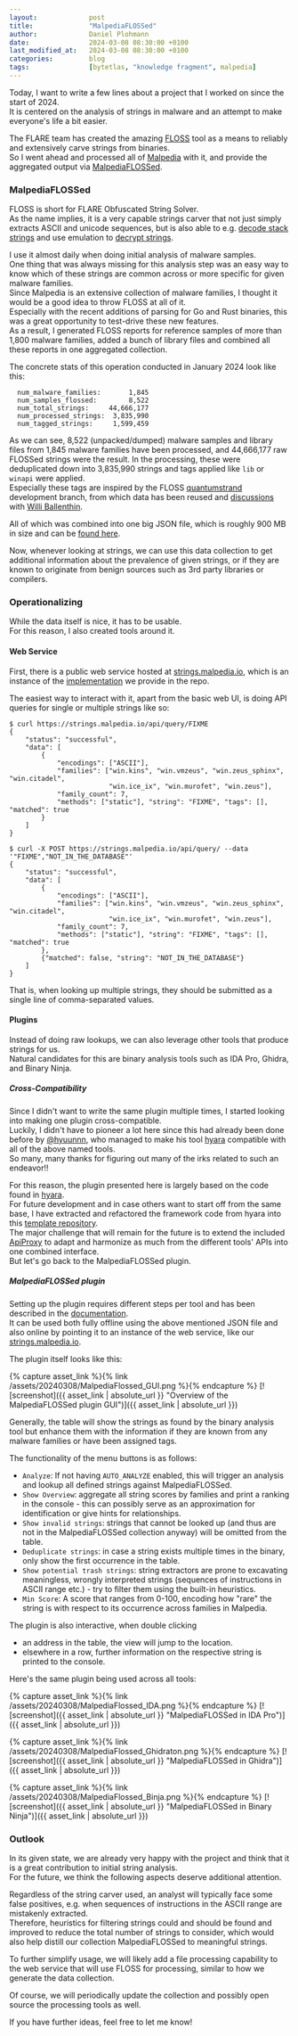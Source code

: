 ```yaml
---
layout:             post
title:              "MalpediaFLOSSed"
author:             Daniel Plohmann
date:               2024-03-08 08:30:00 +0100
last_modified_at:   2024-03-08 08:30:00 +0100
categories:         blog
tags:               [bytetlas, "knowledge fragment", malpedia]
---
```


Today, I want to write a few lines about a project that I worked on since the start of 2024.  
It is centered on the analysis of strings in malware and an attempt to make everyone's life a bit easier.

The FLARE team has created the amazing [FLOSS](https://github.com/mandiant/flare-floss) tool as a means to reliably and extensively carve strings from binaries.  
So I went ahead and processed all of [Malpedia](https://malpedia.caad.fkie.fraunhofer.de/) with it, and provide the aggregated output via [MalpediaFLOSSed](https://github.com/malpedia/malpedia-flossed).


### MalpediaFLOSSed

FLOSS is short for FLARE Obfuscated String Solver.  
As the name implies, it is a very capable strings carver that not just simply extracts ASCII and unicode sequences, but is also able to e.g. [decode stack strings](https://www.mandiant.com/resources/blog/automatically-extracting-obfuscated-strings) and use emulation to [decrypt strings](https://www.mandiant.com/resources/blog/floss-version-2).  

I use it almost daily when doing initial analysis of malware samples.  
One thing that was always missing for this analysis step was an easy way to know which of these strings are common across or more specific for given malware families.  
Since Malpedia is an extensive collection of malware families, I thought it would be a good idea to throw FLOSS at all of it.  
Especially with the recent additions of parsing for Go and Rust binaries, this was a great opportunity to test-drive these new features.  
As a result, I generated FLOSS reports for reference samples of more than 1,800 malware families, added a bunch of library files and combined all these reports in one aggregated collection.

The concrete stats of this operation conducted in January 2024 look like this:

```
  num_malware_families:       1,845
  num_samples_flossed:        8,522
  num_total_strings:     44,666,177
  num_processed_strings:  3,835,990
  num_tagged_strings:     1,599,459
```

As we can see, 8,522 (unpacked/dumped) malware samples and library files from 1,845 malware families have been processed, and 44,666,177 raw FLOSSed strings were the result.
In the processing, these were deduplicated down into 3,835,990 strings and tags applied like `lib` or `winapi` were applied.  
Especially these tags are inspired by the FLOSS [quantumstrand](https://github.com/mandiant/flare-floss/tree/quantumstrand) development branch, from which data has been reused and [discussions](https://github.com/malpedia/malpedia-flossed/issues/1) with [
Willi Ballenthin](https://github.com/williballenthin).

All of which was combined into one big JSON file, which is roughly 900 MB in size and can be [found here](https://github.com/malpedia/malpedia-flossed/blob/main/data/).

Now, whenever looking at strings, we can use this data collection to get additional information about the prevalence of given strings, or if they are known to originate from benign sources such as 3rd party libraries or compilers.  

### Operationalizing

While the data itself is nice, it has to be usable.  
For this reason, I also created tools around it.

#### Web Service

First, there is a public web service hosted at [strings.malpedia.io](https://strings.malpedia.io/), which is an instance of the [implementation](https://github.com/malpedia/malpedia-flossed/tree/main/flossed-falcon) we provide in the repo.

The easiest way to interact with it, apart from the basic web UI, is doing API queries for single or multiple strings like so:

```
$ curl https://strings.malpedia.io/api/query/FIXME  
{
    "status": "successful", 
    "data": [
        {
            "encodings": ["ASCII"], 
            "families": ["win.kins", "win.vmzeus", "win.zeus_sphinx", "win.citadel", 
                         "win.ice_ix", "win.murofet", "win.zeus"], 
            "family_count": 7, 
            "methods": ["static"], "string": "FIXME", "tags": [], "matched": true
        }
    ]
}

$ curl -X POST https://strings.malpedia.io/api/query/ --data '"FIXME","NOT_IN_THE_DATABASE"'
{
    "status": "successful", 
    "data": [
        {
            "encodings": ["ASCII"], 
            "families": ["win.kins", "win.vmzeus", "win.zeus_sphinx", "win.citadel", 
                         "win.ice_ix", "win.murofet", "win.zeus"], 
            "family_count": 7, 
            "methods": ["static"], "string": "FIXME", "tags": [], "matched": true
        }, 
        {"matched": false, "string": "NOT_IN_THE_DATABASE"}
    ]
}
```

That is, when looking up multiple strings, they should be submitted as a single line of comma-separated values.

#### Plugins

Instead of doing raw lookups, we can also leverage other tools that produce strings for us.  
Natural candidates for this are binary analysis tools such as IDA Pro, Ghidra, and Binary Ninja.

##### Cross-Compatibility

Since I didn't want to write the same plugin multiple times, I started looking into making one plugin cross-compatible.  
Luckily, I didn't have to pioneer a lot here since this had already been done before by [@hyuunnn](https://github.com/hyuunnn), who managed to make his tool [hyara](https://github.com/hyuunnn/Hyara) compatible with all of the above named tools.  
So many, many thanks for figuring out many of the irks related to such an endeavor!!

For this reason, the plugin presented here is largely based on the code found in [hyara](https://github.com/hyuunnn/Hyara).  
For future development and in case others want to start off from the same base, I have extracted and refactored the framework code from hyara into this [template repository](https://github.com/danielplohmann/gui-plugin-template).  
The major challenge that will remain for the future is to extend the included [ApiProxy](https://github.com/danielplohmann/gui-plugin-template/blob/main/template_plugin/plugin/apis/ApiProxy.py) to adapt and harmonize as much from the different tools' APIs into one combined interface.  
But let's go back to the MalpediaFLOSSed plugin.

##### MalpediaFLOSSed plugin

Setting up the plugin requires different steps per tool and has been described in the [documentation](https://github.com/malpedia/malpedia-flossed/blob/main/docs/plugin.md).  
It can be used both fully offline using the above mentioned JSON file and also online by pointing it to an instance of the web service, like our [strings.malpedia.io](https://strings.malpedia.io/).

The plugin itself looks like this:

{% capture asset_link %}{% link /assets/20240308/MalpediaFlossed_GUI.png %}{% endcapture %}
[![screenshot]({{ asset_link | absolute_url }} "Overview of the MalpediaFLOSSed plugin GUI")]({{ asset_link | absolute_url }})

Generally, the table will show the strings as found by the binary analysis tool but enhance them with the information if they are known from any malware families or have been assigned tags.

The functionality of the menu buttons is as follows:
* `Analyze`: If not having `AUTO_ANALYZE` enabled, this will trigger an analysis and lookup all defined strings against MalpediaFLOSSed.
* `Show Overview`: aggregate all string scores by families and print a ranking in the console - this can possibly serve as an approximation for identification or give hints for relationships.
* `Show invalid strings`: strings that cannot be looked up (and thus are not in the MalpediaFLOSSed collection anyway) will be omitted from the table.
* `Deduplicate strings`: in case a string exists multiple times in the binary, only show the first occurrence in the table.
* `Show potential trash strings`: string extractors are prone to excavating meaningless, wrongly interpreted strings (sequences of instructions in ASCII range etc.) - try to filter them using the built-in heuristics.
* `Min Score`: A score that ranges from 0-100, encoding how "rare" the string is with respect to its occurrence across families in Malpedia.

The plugin is also interactive, when double clicking
* an address in the table, the view will jump to the location.
* elsewhere in a row, further information on the respective string is printed to the console.

Here's the same plugin being used across all tools:

{% capture asset_link %}{% link /assets/20240308/MalpediaFlossed_IDA.png %}{% endcapture %}
[![screenshot]({{ asset_link | absolute_url }} "MalpediaFLOSSed in IDA Pro")]({{ asset_link | absolute_url }})

{% capture asset_link %}{% link /assets/20240308/MalpediaFlossed_Ghidraton.png %}{% endcapture %}
[![screenshot]({{ asset_link | absolute_url }} "MalpediaFLOSSed in Ghidra")]({{ asset_link | absolute_url }})

{% capture asset_link %}{% link /assets/20240308/MalpediaFlossed_Binja.png %}{% endcapture %}
[![screenshot]({{ asset_link | absolute_url }} "MalpediaFLOSSed in Binary Ninja")]({{ asset_link | absolute_url }})

### Outlook

In its given state, we are already very happy with the project and think that it is a great contribution to initial string analysis.  
For the future, we think the following aspects deserve additional attention.

Regardless of the string carver used, an analyst will typically face some false positives, e.g. when sequences of instructions in the ASCII range are mistakenly extracted.  
Therefore, heuristics for filtering strings could and should be found and improved to reduce the total number of strings to consider, which would also help distill our collection MalpediaFLOSSed to meaningful strings.

To further simplify usage, we will likely add a file processing capability to the web service that will use FLOSS for processing, similar to how we generate the data collection.

Of course, we will periodically update the collection and possibly open source the processing tools as well.

If you have further ideas, feel free to let me know!